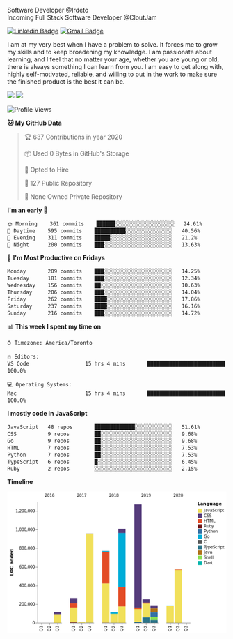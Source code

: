 Software Developer @Irdeto
<br />
Incoming Full Stack Software Developer @CloutJam

[![Linkedin Badge](https://img.shields.io/badge/-Jesse%20Okeya-6633cc?style=flat-square&logo=Linkedin&logoColor=white&link=https://www.linkedin.com/in/jesse-okeya-45a38510a/)](https://www.linkedin.com/in/jesse-okeya-45a38510a/) 
[![Gmail Badge](https://img.shields.io/badge/-jesseokeya@gmail.com-6633cc?style=flat-square&logo=Gmail&logoColor=white&link=mailto:jesseokeya@gmail.com)](mailto:jesseokeya@gmail.com)

I am at my very best when I have a problem to solve. It forces me to grow my skills and to keep broadening my knowledge. I am passionate about learning, and I feel that no matter your age, whether you are young or old, there is always something I can learn from you. I am easy to get along with, highly self-motivated, reliable, and willing to put in the work to make sure the finished product is the best it can be.

![](https://github-readme-stats.vercel.app/api?username=jesseokeya&show_icons=true&theme=radical) ![](https://github-readme-stats.vercel.app/api/top-langs/?username=jesseokeya&layout=compact&theme=radical)

<!--START_SECTION:waka-->
![Profile Views](http://img.shields.io/badge/Profile%20Views-221-blue)

**🐱 My GitHub Data** 

> 🏆 637 Contributions in year 2020
 > 
> 📦 Used 0 Bytes in GitHub's Storage 
 > 
> 💼 Opted to Hire
 > 
> 📜 127 Public Repository 
 > 
> 🔑 None Owned Private Repository 

**I'm an early 🐤** 

```text
🌞 Morning    361 commits    ██████░░░░░░░░░░░░░░░░░░░   24.61% 
🌆 Daytime    595 commits    ██████████░░░░░░░░░░░░░░░   40.56% 
🌃 Evening    311 commits    █████░░░░░░░░░░░░░░░░░░░░   21.2% 
🌙 Night      200 commits    ███░░░░░░░░░░░░░░░░░░░░░░   13.63%

```
📅 **I'm Most Productive on Fridays** 

```text
Monday       209 commits    ███░░░░░░░░░░░░░░░░░░░░░░   14.25% 
Tuesday      181 commits    ███░░░░░░░░░░░░░░░░░░░░░░   12.34% 
Wednesday    156 commits    ██░░░░░░░░░░░░░░░░░░░░░░░   10.63% 
Thursday     206 commits    ███░░░░░░░░░░░░░░░░░░░░░░   14.04% 
Friday       262 commits    ████░░░░░░░░░░░░░░░░░░░░░   17.86% 
Saturday     237 commits    ████░░░░░░░░░░░░░░░░░░░░░   16.16% 
Sunday       216 commits    ███░░░░░░░░░░░░░░░░░░░░░░   14.72%

```


📊 **This week I spent my time on** 

```text
⌚︎ Timezone: America/Toronto

🔥 Editors: 
VS Code                  15 hrs 4 mins       █████████████████████████   100.0%

💻 Operating Systems: 
Mac                      15 hrs 4 mins       █████████████████████████   100.0%

```

**I mostly code in JavaScript** 

```text
JavaScript   48 repos       █████████████░░░░░░░░░░░░   51.61% 
CSS          9 repos        ██░░░░░░░░░░░░░░░░░░░░░░░   9.68% 
Go           9 repos        ██░░░░░░░░░░░░░░░░░░░░░░░   9.68% 
HTML         7 repos        ██░░░░░░░░░░░░░░░░░░░░░░░   7.53% 
Python       7 repos        ██░░░░░░░░░░░░░░░░░░░░░░░   7.53% 
TypeScript   6 repos        █░░░░░░░░░░░░░░░░░░░░░░░░   6.45% 
Ruby         2 repos        ░░░░░░░░░░░░░░░░░░░░░░░░░   2.15%

```


**Timeline**

![Chart not found](https://github.com/jesseokeya/jesseokeya/blob/master/charts/bar_graph.png) 


<!--END_SECTION:waka-->
